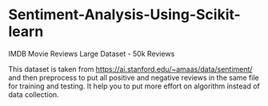 # Sentiment-Analysis-Using-Scikit-learn


IMDB Movie Reviews Large Dataset - 50k Reviews

This dataset is taken from https://ai.stanford.edu/~amaas/data/sentiment/ and then preprocess to put all positive and negative reviews in the same file for training and testing. It help you to put more effort on algorithm instead of data collection.
